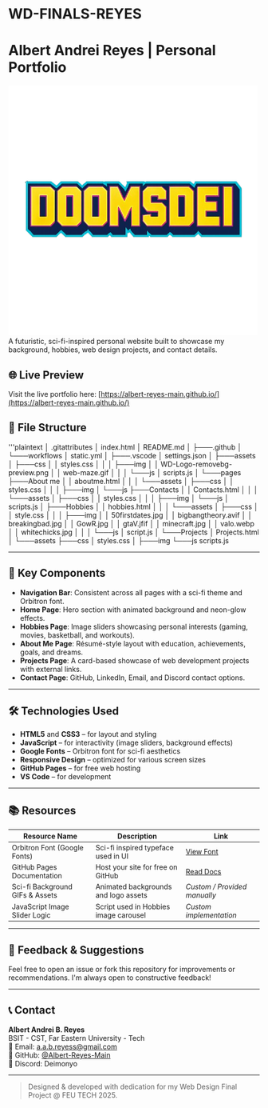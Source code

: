 # WD-FINALS-REYES

# Albert Andrei Reyes | Personal Portfolio
![Logo](/assets/img/WD-Logo-removebg-preview.png)
A futuristic, sci-fi-inspired personal website built to showcase my background, hobbies, web design projects, and contact details.

## 🌐 Live Preview

Visit the live portfolio here: [https://albert-reyes-main.github.io/](https://albert-reyes-main.github.io/)



## 📁 File Structure
'''plaintext
│   .gitattributes
│   index.html
│   README.md
│
├───.github
│   └───workflows
│           static.yml
│
├───.vscode
│       settings.json
│
├───assets
│   ├───css
│   │       styles.css
│   │
│   ├───img
│   │       WD-Logo-removebg-preview.png
│   │       web-maze.gif
│   │
│   └───js
│           scripts.js
│
└───pages
    ├───About me
    │   │   aboutme.html
    │   │
    │   └───assets
    │       ├───css
    │       │       styles.css
    │       │
    │       ├───img
    │       └───js
    ├───Contacts
    │   │   Contacts.html
    │   │
    │   └───assets
    │       ├───css
    │       │       styles.css
    │       │
    │       ├───img
    │       └───js
    │               scripts.js
    │
    ├───Hobbies
    │   │   hobbies.html
    │   │
    │   └───assets
    │       ├───css
    │       │       style.css
    │       │
    │       ├───img
    │       │       50firstdates.jpg
    │       │       bigbangtheory.avif
    │       │       breakingbad.jpg
    │       │       GowR.jpg
    │       │       gtaV.jfif
    │       │       minecraft.jpg
    │       │       valo.webp
    │       │       whitechicks.jpg
    │       │
    │       └───js
    │               script.js
    │
    └───Projects
        │   Projects.html
        │
        └───assets
            ├───css
            │       styles.css
            │
            ├───img
            └───js
                    scripts.js


---

## 🧩 Key Components

- **Navigation Bar**: Consistent across all pages with a sci-fi theme and Orbitron font.
- **Home Page**: Hero section with animated background and neon-glow effects.
- **Hobbies Page**: Image sliders showcasing personal interests (gaming, movies, basketball, and workouts).
- **About Me Page**: Résumé-style layout with education, achievements, goals, and dreams.
- **Projects Page**: A card-based showcase of web development projects with external links.
- **Contact Page**: GitHub, LinkedIn, Email, and Discord contact options.

---

## 🛠 Technologies Used

- **HTML5** and **CSS3** – for layout and styling  
- **JavaScript** – for interactivity (image sliders, background effects)
- **Google Fonts** – Orbitron font for sci-fi aesthetics
- **Responsive Design** – optimized for various screen sizes
- **GitHub Pages** – for free web hosting
- **VS Code** – for development

---

## 📚 Resources

| Resource Name                  | Description                                | Link                                                                 |
|-------------------------------|--------------------------------------------|----------------------------------------------------------------------|
| Orbitron Font (Google Fonts)  | Sci-fi inspired typeface used in UI        | [View Font](https://fonts.google.com/specimen/Orbitron)             |
| GitHub Pages Documentation    | Host your site for free on GitHub          | [Read Docs](https://docs.github.com/en/pages)                       |
| Sci-fi Background GIFs & Assets | Animated backgrounds and logo assets       | *Custom / Provided manually*                                        |
| JavaScript Image Slider Logic | Script used in Hobbies image carousel      | *Custom implementation*                                             |


---

## 💬 Feedback & Suggestions

Feel free to open an issue or fork this repository for improvements or recommendations. I'm always open to constructive feedback!

---

## 📞 Contact

**Albert Andrei B. Reyes**  
BSIT - CST, Far Eastern University - Tech  
📧 Email: a.a.b.reyess@gmail.com  
🐙 GitHub: [@Albert-Reyes-Main](https://github.com/Albert-Reyes-Main)  
💬 Discord: Deimonyo  

---

> Designed & developed with dedication for my Web Design Final Project @ FEU TECH 2025.

